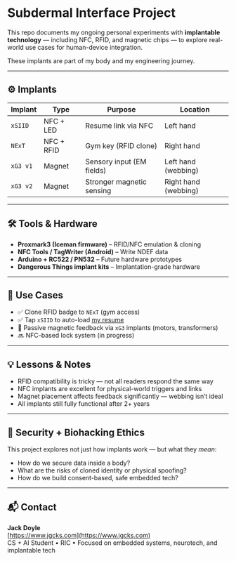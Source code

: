 # Subdermal Interface Project

This repo documents my ongoing personal experiments with **implantable technology** — including NFC, RFID, and magnetic chips — to explore real-world use cases for human-device integration.

These implants are part of my body and my engineering journey.

---

## ⚙️ Implants

| Implant | Type | Purpose | Location |
|--------|------|---------|----------|
| `xSIID` | NFC + LED | Resume link via NFC | Left hand |
| `NExT` | NFC + RFID | Gym key (RFID clone) | Right hand |
| `xG3 v1` | Magnet | Sensory input (EM fields) | Left hand (webbing) |
| `xG3 v2` | Magnet | Stronger magnetic sensing | Right hand (webbing) |

---

## 🛠️ Tools & Hardware

- **Proxmark3 (Iceman firmware)** – RFID/NFC emulation & cloning
- **NFC Tools / TagWriter (Android)** – Write NDEF data
- **Arduino + RC522 / PN532** – Future hardware prototypes
- **Dangerous Things implant kits** – Implantation-grade hardware

---

## 🧪 Use Cases

- ✅ Clone RFID badge to `NExT` (gym access)
- ✅ Tap `xSIID` to auto-load [my resume](https://www.jgcks.com)
- 🔄 Passive magnetic feedback via `xG3` implants (motors, transformers)
- 🔜 NFC-based lock system (in progress)

---

## 💡 Lessons & Notes

- RFID compatibility is tricky — not all readers respond the same way
- NFC implants are excellent for physical-world triggers and links
- Magnet placement affects feedback significantly — webbing isn’t ideal
- All implants still fully functional after 2+ years

---

## 🔐 Security + Biohacking Ethics

This project explores not just how implants work — but what they *mean*:
- How do we secure data inside a body?
- What are the risks of cloned identity or physical spoofing?
- How do we build consent-based, safe embedded tech?

---

## 📬 Contact

**Jack Doyle**  
[https://www.jgcks.com](https://www.jgcks.com)  
CS + AI Student • RIC • Focused on embedded systems, neurotech, and implantable tech
